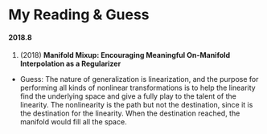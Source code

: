 # My Reading & Guess

#### 2018.8

1. (2018) **Manifold Mixup: Encouraging Meaningful On-Manifold Interpolation as a Regularizer**
  - Guess: The nature of generalization is linearization, and the purpose for performing all kinds of nonlinear transformations is to help the linearity find the underlying space and give a fully play to the talent of the linearity. The nonlinearity is the path but not the destination, since it is the destination for the linearity. When the destination reached, the manifold would fill all the space.

